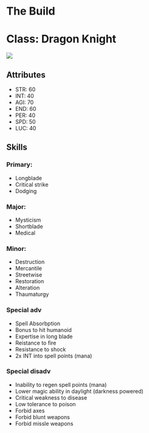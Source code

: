 # The Build
# Class: Dragon Knight
<img src="https://i.imgur.com/evl0pRp.png" />

## Attributes

- STR: 60
- INT: 40
- AGI: 70
- END: 60
- PER: 40
- SPD: 50
- LUC: 40


## Skills

### Primary:
- Longblade
- Critical strike
- Dodging

### Major:
- Mysticism
- Shortblade
- Medical

### Minor:
- Destruction
- Mercantile
- Streetwise
- Restoration
- Alteration
- Thaumaturgy

### Special adv
- Spell Absorbption
- Bonus to hit humanoid
- Expertise in long blade
- Reistance to fire
- Resistance to shock
- 2x INT into spell points (mana)

### Special disadv
- Inability to regen spell points (mana)
- Lower magic ability in daylight (darkness powered)
- Critical weakness to disease
- Low tolerance to poison
- Forbid axes
- Forbid blunt weapons
- Forbid missle weapons


